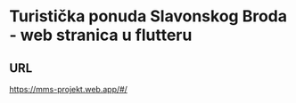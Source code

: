 # Turistička ponuda Slavonskog Broda - web stranica u flutteru


## URL
https://mms-projekt.web.app/#/


